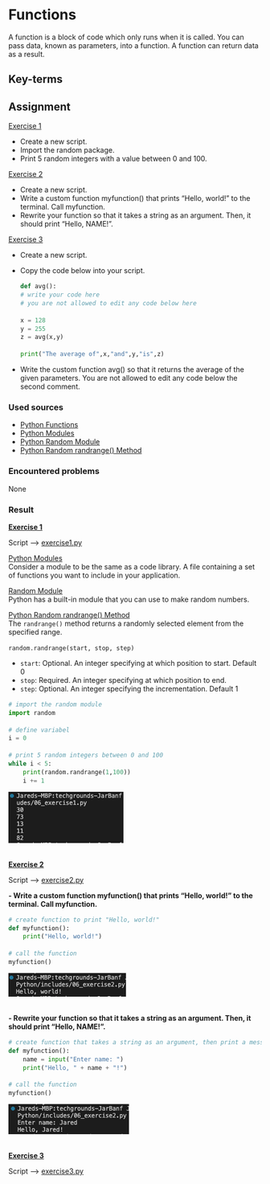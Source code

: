 # Functions
A function is a block of code which only runs when it is called. You can pass data, known as parameters, into a function. A function can return data as a result.

## Key-terms


## Assignment

<ins>Exercise 1</ins>

- Create a new script.
- Import the random package.
- Print 5 random integers with a value between 0 and 100.

<ins>Exercise 2</ins>

- Create a new script.
- Write a custom function myfunction() that prints “Hello, world!” to the terminal. Call myfunction.
- Rewrite your function so that it takes a string as an argument. Then, it should print “Hello, NAME!”.

<ins>Exercise 3</ins>

- Create a new script.

- Copy the code below into your script.

    ```py
    def avg():
    # write your code here
    # you are not allowed to edit any code below here

    x = 128
    y = 255
    z = avg(x,y)

    print("The average of",x,"and",y,"is",z)
    ```
- Write the custom function avg() so that it returns the average of the given parameters. You are not allowed to edit any code below the second comment.

### Used sources
- [Python Functions](https://www.w3schools.com/python/python_functions.asp)
- [Python Modules](https://www.w3schools.com/python/python_modules.asp)
- [Python Random Module](https://www.w3schools.com/python/module_random.asp)
- [Python Random randrange() Method](https://www.w3schools.com/python/ref_random_randrange.asp)

### Encountered problems
None

### Result

**<ins>Exercise 1</ins>**

Script --> [exercise1.py](/09_Python/includes/06_exercise1.py)

<ins>Python Modules</ins>  
Consider a module to be the same as a code library. A file containing a set of functions you want to include in your application.

<ins>Random Module</ins>  
Python has a built-in module that you can use to make random numbers.

<ins>Python Random randrange() Method</ins>  
The `randrange()` method returns a randomly selected element from the specified range.

`random.randrange(start, stop, step)`
- `start`: Optional. An integer specifying at which position to start.
Default 0
- `stop`: Required. An integer specifying at which position to end.
- `step`: Optional. An integer specifying the incrementation.
Default 1

```py
# import the random module
import random

# define variabel
i = 0

# print 5 random integers between 0 and 100
while i < 5:
    print(random.randrange(1,100))
    i += 1
```

![exercise1.py](/09_Python/includes/06_functions1.png)<br><br>

**<ins>Exercise 2</ins>**

Script --> [exercise2.py](/09_Python/includes/06_exercise2.py)

**- Write a custom function myfunction() that prints “Hello, world!” to the terminal. Call myfunction.**

```py
# create function to print "Hello, world!"
def myfunction():
    print("Hello, world!")

# call the function
myfunction()
```

![exercise2.py](/09_Python/includes/06_functions2-1.png)<br><br>

**- Rewrite your function so that it takes a string as an argument. Then, it should print “Hello, NAME!”.**

```py
# create function that takes a string as an argument, then print a message"
def myfunction():
    name = input("Enter name: ")
    print("Hello, " + name + "!")

# call the function
myfunction()
```

![exercise2.py](/09_Python/includes/06_functions2-2.png)<br><br>

**<ins>Exercise 3</ins>**

Script --> [exercise3.py](/09_Python/includes/06_exercise3.py)

```py

```